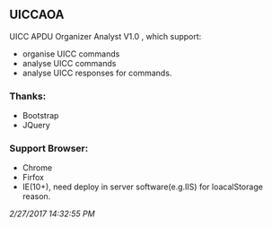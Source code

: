 ## UICCAOA
UICC APDU Organizer Analyst V1.0 , which support:
* organise UICC commands
* analyse UICC commands 
* analyse UICC responses for commands.

### Thanks:   
* Bootstrap   
* JQuery

### Support Browser:    
* Chrome   
* Firfox      
* IE(10+), need deploy in server software(e.g.IIS) for loacalStorage reason.

*2/27/2017 14:32:55 PM*


